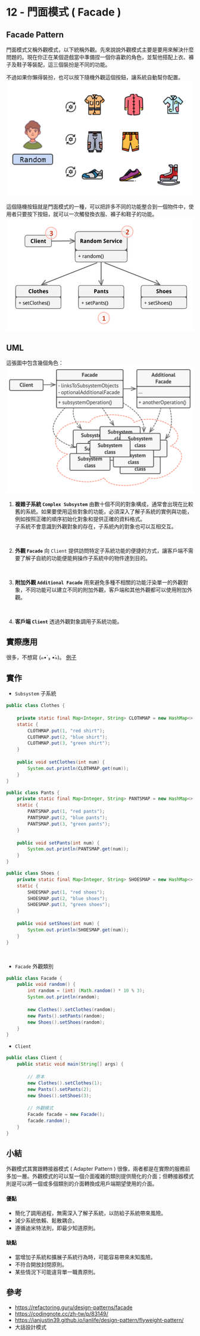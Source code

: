 # 12 - 門面模式 ( Facade )

## Facade Pattern 
門面模式又稱外觀模式，以下統稱外觀。先來說說外觀模式主要是要用來解決什麼問題的。現在你正在某個遊戲當中準備捏一個你喜歡的角色，並幫他搭配上衣、褲子及鞋子等裝配，這三個裝扮是不同的功能。

不過如果你懶得裝扮，也可以按下隨機外觀這個按鈕，讓系統自動幫你配置。</br>
![](/images/facade-1.png)

這個隨機按鈕就是門面模式的一種，可以把許多不同的功能整合到一個物件中，使用者只要按下按鈕，就可以一次觸發換衣服、褲子和鞋子的功能。
![](/images/facade-2.png)

## UML
這張圖中包含幾個角色：<br/>
![](/images/facade-3.png)

1. **複雜子系統 `Complex Subsystem`**
由數十個不同的對象構成，通常會出現在比較舊的系統。如果要使用這些對象的功能，必須深入了解子系統的實例與功能，例如按照正確的順序初始化對象和提供正確的資料格式。<br/>
子系統不會意識到外觀對象的存在，子系統內的對象也可以互相交互。
<br/>

2. **外觀 `Facade`**
向 `Client` 提供訪問特定子系統功能的便捷的方式，讓客戶端不需要了解子自統的功能便能夠操作子系統中的物件達到目的。
<br/>

3. **附加外觀 `Additional Facade`**
用來避免多種不相關的功能汙染單一的外觀對象，不同功能可以建立不同的附加外觀，客戶端和其他外觀都可以使用附加外觀。
<br/>

4. **客戶端 `Client`**
透過外觀對象調用子系統功能。

## 實際應用
很多，不想寫 (๑•́ ₃ •̀๑)。
[例子](https://www.codenong.com/cs106632962/)

## 實作
* `Subsystem` 子系統
```java
public class Clothes {

    private static final Map<Integer, String> CLOTHMAP = new HashMap<>();
    static {
        CLOTHMAP.put(1, "red shirt");
        CLOTHMAP.put(2, "blue shirt");
        CLOTHMAP.put(3, "green shirt");
    }

    public void setClothes(int num) {
        System.out.println(CLOTHMAP.get(num));
    }
}
```
```java
public class Pants {
    private static final Map<Integer, String> PANTSMAP = new HashMap<>();
    static {
        PANTSMAP.put(1, "red pants");
        PANTSMAP.put(2, "blue pants");
        PANTSMAP.put(3, "green pants");
    }

    public void setPants(int num) {
        System.out.println(PANTSMAP.get(num));
    }
}
```
```java
public class Shoes {
    private static final Map<Integer, String> SHOESMAP = new HashMap<>();
    static {
        SHOESMAP.put(1, "red shoes");
        SHOESMAP.put(2, "blue shoes");
        SHOESMAP.put(3, "green shoes");
    }

    public void setShoes(int num) {
        System.out.println(SHOESMAP.get(num));
    }
}
```
<br/>

* `Facade` 外觀類別
```java
public class Facade {
    public void random() {
        int random = (int) (Math.random() * 10 % 3);
        System.out.println(random);
        
        new Clothes().setClothes(random);
        new Pants().setPants(random);
        new Shoes().setShoes(random);
    }
}
```

* `Client`
```java
public class Client {
    public static void main(String[] args) {

        // 原本
        new Clothes().setClothes(1);
        new Pants().setPants(2);
        new Shoes().setShoes(3);

        // 外觀模式
        Facade facade = new Facade();
        facade.random();
    }
}
```

## 小結
外觀模式其實跟轉接器模式 ( Adapter Pattern ) 很像，兩者都是在實際的服務前多加一層。外觀模式的可以幫一個介面複雜的類別提供簡化的介面；但轉接器模式則是可以將一個或多個類別的介面轉換成用戶端期望使用的介面。



#### 優點
* 簡化了調用過程，無需深入了解子系統，以防給子系統帶來風險。
* 減少系統依賴、鬆散耦合。
* 遵循迪米特法則，即最少知道原則。

#### 缺點
* 當增加子系統和擴展子系統行為時，可能容易帶來未知風險。
* 不符合開放封閉原則。
* 某些情況下可能違背單一職責原則。

## 參考
* https://refactoring.guru/design-patterns/facade
* https://codingnote.cc/zh-tw/p/83149/
* https://ianjustin39.github.io/ianlife/design-pattern/flyweight-pattern/
* 大話設計模式